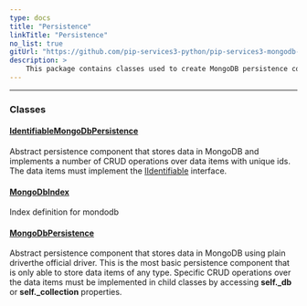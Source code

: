 ```yaml
---
type: docs
title: "Persistence"
linkTitle: "Persistence"
no_list: true
gitUrl: "https://github.com/pip-services3-python/pip-services3-mongodb-python"
description: >
    This package contains classes used to create MongoDB persistence components.
---
```

---

<div class="module-body"> 

### Classes

#### [IdentifiableMongoDbPersistence](identifiable_mongodb_persistence)
Abstract persistence component that stores data in MongoDB
and implements a number of CRUD operations over data items with unique ids.
The data items must implement the [IIdentifiable](../../commons/data/iidentifiable) interface.

#### [MongoDbIndex](mongodb_index)
Index definition for mondodb

#### [MongoDbPersistence](mongodb_persistence)
Abstract persistence component that stores data in MongoDB using plain driverthe official driver.
This is the most basic persistence component that is only
able to store data items of any type. Specific CRUD operations
over the data items must be implemented in child classes by
accessing **self._db** or **self._collection** properties.

</div>
